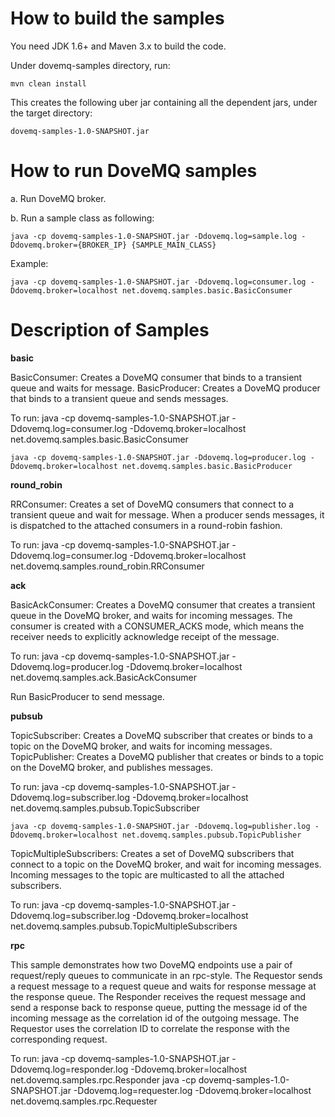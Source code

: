 How to build the samples
========================

You need JDK 1.6+ and Maven 3.x to build the code.

Under dovemq-samples directory, run:

    mvn clean install

This creates the following uber jar containing all the dependent jars, under the target directory:

    dovemq-samples-1.0-SNAPSHOT.jar

How to run DoveMQ samples
=========================

a. Run DoveMQ broker.

b. Run a sample class as following:

    java -cp dovemq-samples-1.0-SNAPSHOT.jar -Ddovemq.log=sample.log -Ddovemq.broker={BROKER_IP} {SAMPLE_MAIN_CLASS}

Example:

    java -cp dovemq-samples-1.0-SNAPSHOT.jar -Ddovemq.log=consumer.log -Ddovemq.broker=localhost net.dovemq.samples.basic.BasicConsumer

Description of Samples
======================

**basic**

BasicConsumer: Creates a DoveMQ consumer that binds to a transient queue and waits for message.
BasicProducer: Creates a DoveMQ producer that binds to a transient queue and sends messages.

To run:
    java -cp dovemq-samples-1.0-SNAPSHOT.jar -Ddovemq.log=consumer.log -Ddovemq.broker=localhost net.dovemq.samples.basic.BasicConsumer

    java -cp dovemq-samples-1.0-SNAPSHOT.jar -Ddovemq.log=producer.log -Ddovemq.broker=localhost net.dovemq.samples.basic.BasicProducer

**round_robin**

RRConsumer: Creates a set of DoveMQ consumers that connect to a transient queue and wait for message. When a producer
sends messages, it is dispatched to the attached consumers in a round-robin fashion.

To run:
    java -cp dovemq-samples-1.0-SNAPSHOT.jar -Ddovemq.log=consumer.log -Ddovemq.broker=localhost net.dovemq.samples.round_robin.RRConsumer

**ack**

BasicAckConsumer: Creates a DoveMQ consumer that creates a transient queue in the DoveMQ broker,
and waits for incoming messages. The consumer is created with a CONSUMER_ACKS mode, which means
the receiver needs to explicitly acknowledge receipt of the message.

To run:
    java -cp dovemq-samples-1.0-SNAPSHOT.jar -Ddovemq.log=producer.log -Ddovemq.broker=localhost net.dovemq.samples.ack.BasicAckConsumer

Run BasicProducer to send message.

**pubsub**

TopicSubscriber: Creates a DoveMQ subscriber that creates or binds to a topic on the DoveMQ broker, and waits for incoming messages.
TopicPublisher: Creates a DoveMQ publisher that creates or binds to a topic on the DoveMQ broker, and publishes messages.

To run:
    java -cp dovemq-samples-1.0-SNAPSHOT.jar -Ddovemq.log=subscriber.log -Ddovemq.broker=localhost net.dovemq.samples.pubsub.TopicSubscriber

    java -cp dovemq-samples-1.0-SNAPSHOT.jar -Ddovemq.log=publisher.log -Ddovemq.broker=localhost net.dovemq.samples.pubsub.TopicPublisher

TopicMultipleSubscribers: Creates a set of DoveMQ subscribers that connect to a topic on the DoveMQ broker, and wait for incoming messages. Incoming messages to the topic are multicasted to all the attached subscribers.

To run:
    java -cp dovemq-samples-1.0-SNAPSHOT.jar -Ddovemq.log=subscriber.log -Ddovemq.broker=localhost net.dovemq.samples.pubsub.TopicMultipleSubscribers

**rpc**

This sample demonstrates how two DoveMQ endpoints use a pair of request/reply queues to communicate in an rpc-style. The Requestor sends a request message to a request queue and waits for response message at the response queue. The Responder receives the request message
and send a response back to response queue, putting the message id of the incoming message as the correlation id of the outgoing message. The Requestor uses the correlation ID to correlate the response with the corresponding request.

To run:
    java -cp dovemq-samples-1.0-SNAPSHOT.jar -Ddovemq.log=responder.log -Ddovemq.broker=localhost net.dovemq.samples.rpc.Responder
    java -cp dovemq-samples-1.0-SNAPSHOT.jar -Ddovemq.log=requester.log -Ddovemq.broker=localhost net.dovemq.samples.rpc.Requester
